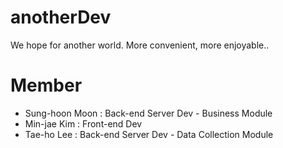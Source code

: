# anotherDev
We hope for another world. More convenient, more enjoyable..

# Member
 - Sung-hoon Moon : Back-end Server Dev - Business Module
 - Min-jae Kim : Front-end Dev
 - Tae-ho Lee : Back-end Server Dev - Data Collection Module
